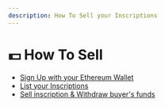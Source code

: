```yaml
---
description: How To Sell your Inscriptions
---
```


# 💵 How To Sell

* [Sign Up with your Ethereum Wallet](sign-up.md)
* [List your Inscriptions](list.md)
* [Sell inscription & Withdraw buyer's funds](sell-and-withdraw.md)
